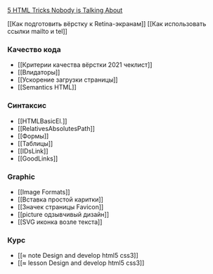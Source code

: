 
 [5 HTML Tricks Nobody is Talking About](https://javascript.plainenglish.io/5-html-tricks-nobody-is-talking-about-a0480104fe19)

[[Как подготовить вёрстку к Retina-экранам]]
[[Как использовать ссылки mailto и tel]]

### Качество кода
- [[Критерии качества вёрстки 2021 чеклист]]
- [[Влидаторы]]
- [[Ускорение загрузки страницы]]
-  [[Semantics HTML]]
### Синтаксис
- [[HTMLBasicEl.]]
- [[RelativesAbsolutesPath]]
- [[Формы]]
- [[Таблицы]]
- [[IDsLink]]
- [[GoodLinks]]
### Graphic
- [[Image Formats]]
- [[Вставка простой каритки]]
- [[Значек страницы Favicon]]
- [[picture одзывчивый дизайн]]
- [[SVG иконка возле текста]]
### Курс
- [[≈  note Design and develop html5 css3]]
- [[≈  lesson Design and develop html5 css3]]

